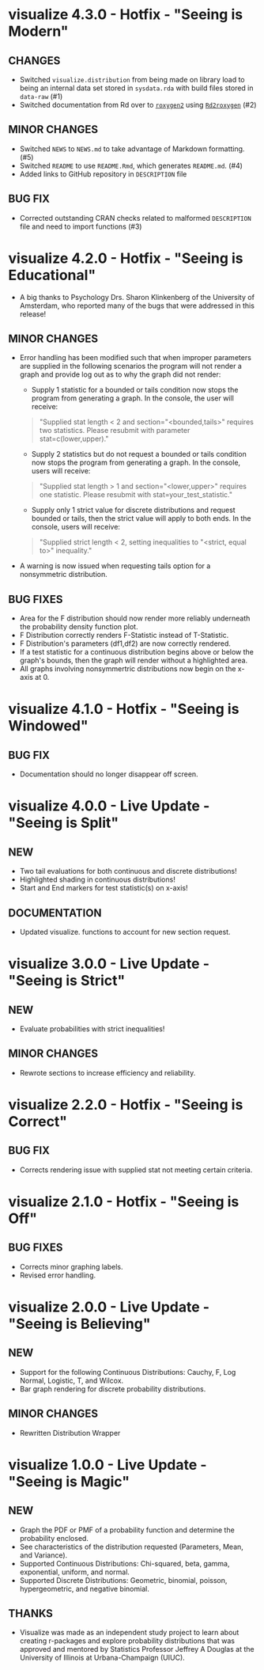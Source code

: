 # visualize 4.3.0 - Hotfix - "Seeing is Modern"

## CHANGES

- Switched `visualize.distribution` from being made on library load to
  being an internal data set stored in `sysdata.rda` with build files
  stored in `data-raw` (#1)
- Switched documentation from Rd over to
  [`roxygen2`](https://cran.r-project.org/package=roxygen2) using
  [`Rd2roxygen`](https://cran.r-project.org/package=Rd2roxygen) (#2)
  
## MINOR CHANGES

- Switched `NEWS` to `NEWS.md` to take advantage of Markdown formatting. (#5)
- Switched `README` to use `README.Rmd`, which generates `README.md`. (#4)
- Added links to GitHub repository in `DESCRIPTION` file

## BUG FIX

- Corrected outstanding CRAN checks related to malformed `DESCRIPTION` file
  and need to import functions (#3)

# visualize 4.2.0 - Hotfix - "Seeing is Educational"

- A big thanks to Psychology Drs. Sharon Klinkenberg of the
  University of Amsterdam, who reported many of the bugs that were
  addressed in this release!

## MINOR CHANGES

- Error handling has been modified such that when improper parameters are
  supplied in the following scenarios the program will not render a graph and
  provide log out as to why the graph did not render:
    - Supply 1 statistic for a bounded or tails condition now stops the program
      from generating a graph. In the console, the user will receive: 
    
    > "Supplied stat length < 2 and section="<bounded,tails>" requires two statistics.
    >  Please resubmit with parameter stat=c(lower,upper)."
    
    - Supply 2 statistics but do not request a bounded or tails condition now
      stops the program from generating a graph. In the console, users will
      receive:
    
    >  "Supplied stat length > 1 and section="<lower,upper>" requires one
      statistic. Please resubmit with stat=your_test_statistic." 
    
    - Supply only 1 strict value for discrete distributions and request bounded
      or tails, then the strict value will apply to both ends. In the console,
      users will receive:
    
    >  "Supplied strict length < 2, setting inequalities to "<strict, equal to>"
      inequality."
      
- A warning is now issued when requesting tails option for a nonsymmetric
  distribution.

## BUG FIXES

- Area for the F distribution should now render more reliably underneath the
  probability density function plot.
- F Distribution correctly renders F-Statistic instead of T-Statistic.
- F Distribution's parameters (df1,df2) are now correctly rendered.
- If a test statistic for a continuous distribution begins above or below the
  graph's bounds, then the graph will render without a highlighted area.
- All graphs involving nonsymmertric distributions now begin on the x-axis at 0.


# visualize 4.1.0 - Hotfix - "Seeing is Windowed"

## BUG FIX

- Documentation should no longer disappear off screen.

# visualize 4.0.0 - Live Update - "Seeing is Split"

## NEW

- Two tail evaluations for both continuous and discrete distributions!
- Highlighted shading in continuous distributions!
- Start and End markers for test statistic(s) on x-axis!

## DOCUMENTATION

- Updated visualize.<dist> functions to account for new section request.

# visualize 3.0.0 - Live Update - "Seeing is Strict"

## NEW

- Evaluate probabilities with strict inequalities!

## MINOR CHANGES

- Rewrote sections to increase efficiency and reliability.

# visualize 2.2.0 - Hotfix - "Seeing is Correct"

## BUG FIX

- Corrects rendering issue with supplied stat not meeting certain criteria.

# visualize 2.1.0 - Hotfix - "Seeing is Off"

## BUG FIXES

- Corrects minor graphing labels.
- Revised error handling.

# visualize 2.0.0 - Live Update - "Seeing is Believing"

## NEW

- Support for the following Continuous Distributions:
  Cauchy, F, Log Normal, Logistic, T, and Wilcox.
- Bar graph rendering for discrete probability distributions.

## MINOR CHANGES

- Rewritten Distribution Wrapper

# visualize 1.0.0 - Live Update - "Seeing is Magic"

## NEW

- Graph the PDF or PMF of a probability function and determine the probability
  enclosed.
- See characteristics of the distribution requested
  (Parameters, Mean, and Variance).
- Supported Continuous Distributions: 
  Chi-squared, beta, gamma, exponential, uniform, and normal.
- Supported Discrete Distributions: 
  Geometric, binomial, poisson, hypergeometric, and negative binomial.

## THANKS

- Visualize was made as an independent study project to learn about creating
  r-packages and explore probability distributions that was approved and 
  mentored by Statistics Professor Jeffrey A Douglas at the
  University of Illinois at Urbana-Champaign (UIUC).
